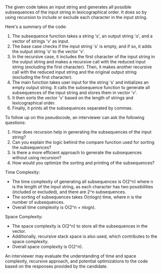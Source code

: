 The given code takes an input string and generates all possible subsequences of the input string in lexicographical order. It does so by using recursion to include or exclude each character in the input string.

Here's a summary of the code:
1. The subsequence function takes a string 's', an output string 'o', and a vector of strings 'v' as input.
2. The base case checks if the input string 's' is empty, and if so, it adds the output string 'o' to the vector 'v'.
3. In the recursive case, it includes the first character of the input string in the output string and makes a recursive call with the reduced input string (excluding the first character). Then, it makes another recursive call with the reduced input string and the original output string (excluding the first character).
4. The main function takes user input for the string 's' and initializes an empty output string. It calls the subsequence function to generate all subsequences of the input string and stores them in vector 'v'.
5. It then sorts the vector 'v' based on the length of strings and lexicographical order.
6. Finally, it prints all the subsequences separated by commas.

To follow up on this pseudocode, an interviewer can ask the following questions:
1. How does recursion help in generating the subsequences of the input string?
2. Can you explain the logic behind the compare function used for sorting the subsequences?
3. Is there a more efficient approach to generate the subsequences without using recursion?
4. How would you optimize the sorting and printing of the subsequences?

Time Complexity:
- The time complexity of generating all subsequences is O(2^n) where n is the length of the input string, as each character has two possibilities (included or excluded), and there are 2^n subsequences.
- The sorting of subsequences takes O(nlogn) time, where n is the number of subsequences.
- Overall time complexity is O(2^n + nlogn).

Space Complexity:
- The space complexity is O(2^n) to store all the subsequences in the vector.
- Additionally, recursive stack space is also used, which contributes to the space complexity.
- Overall space complexity is O(2^n).

An interviewer may evaluate the understanding of time and space complexity, recursive approach, and potential optimizations to the code based on the responses provided by the candidate.